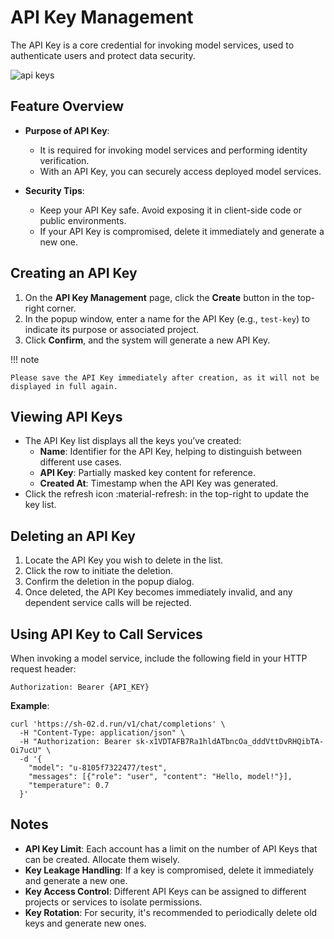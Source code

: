 # API Key Management

The API Key is a core credential for invoking model services, used to authenticate users and protect data security.

![api keys](./images/apikey01.png)

## Feature Overview

- **Purpose of API Key**:
    - It is required for invoking model services and performing identity verification.
    - With an API Key, you can securely access deployed model services.

- **Security Tips**:
    - Keep your API Key safe. Avoid exposing it in client-side code or public environments.
    - If your API Key is compromised, delete it immediately and generate a new one.

## Creating an API Key

1. On the **API Key Management** page, click the **Create** button in the top-right corner.
2. In the popup window, enter a name for the API Key (e.g., `test-key`) to indicate its purpose or associated project.
3. Click **Confirm**, and the system will generate a new API Key.

!!! note

    Please save the API Key immediately after creation, as it will not be displayed in full again.

## Viewing API Keys

- The API Key list displays all the keys you’ve created:
    - **Name**: Identifier for the API Key, helping to distinguish between different use cases.
    - **API Key**: Partially masked key content for reference.
    - **Created At**: Timestamp when the API Key was generated.
- Click the refresh icon :material-refresh: in the top-right to update the key list.

## Deleting an API Key

1. Locate the API Key you wish to delete in the list.
2. Click the row to initiate the deletion.
3. Confirm the deletion in the popup dialog.
4. Once deleted, the API Key becomes immediately invalid, and any dependent service calls will be rejected.

## Using API Key to Call Services

When invoking a model service, include the following field in your HTTP request header:

```http
Authorization: Bearer {API_KEY}
```

**Example**:

```shell
curl 'https://sh-02.d.run/v1/chat/completions' \
  -H "Content-Type: application/json" \
  -H "Authorization: Bearer sk-x1VDTAFB7Ra1hldATbncOa_dddVttDvRHQibTA-Oi7ucU" \
  -d '{
    "model": "u-8105f7322477/test",
    "messages": [{"role": "user", "content": "Hello, model!"}],
    "temperature": 0.7
  }'
```

## Notes

* **API Key Limit**: Each account has a limit on the number of API Keys that can be created. Allocate them wisely.
* **Key Leakage Handling**: If a key is compromised, delete it immediately and generate a new one.
* **Key Access Control**: Different API Keys can be assigned to different projects or services to isolate permissions.
* **Key Rotation**: For security, it's recommended to periodically delete old keys and generate new ones.
